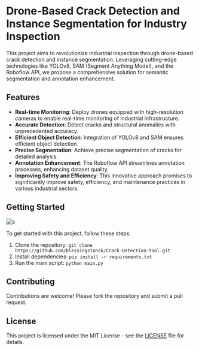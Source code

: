 # Drone-Based Crack Detection and Instance Segmentation for Industry Inspection

This project aims to revolutionize industrial inspection through drone-based crack detection and instance segmentation. Leveraging cutting-edge technologies like YOLOv8, SAM (Segment Anything Model), and the Roboflow API, we propose a comprehensive solution for semantic segmentation and annotation enhancement.

## Features

- **Real-time Monitoring**: Deploy drones equipped with high-resolution cameras to enable real-time monitoring of industrial infrastructure.
- **Accurate Detection**: Detect cracks and structural anomalies with unprecedented accuracy.
- **Efficient Object Detection**: Integration of YOLOv8 and SAM ensures efficient object detection.
- **Precise Segmentation**: Achieve precise segmentation of cracks for detailed analysis.
- **Annotation Enhancement**: The Roboflow API streamlines annotation processes, enhancing dataset quality.
- **Improving Safety and Efficiency**: This innovative approach promises to significantly improve safety, efficiency, and maintenance practices in various industrial sectors.

## Getting Started
![s](https://github.com/blessingstonsk/Crack-Detection-tool/assets/110443619/416ade75-3f60-4836-9111-94b745118926)

To get started with this project, follow these steps:

1. Clone the repository: `git clone https://github.com/blessingstonsk/Crack-Detection-tool.git`
2. Install dependencies: `pip install -r requirements.txt`
3. Run the main script: `python main.py`

## Contributing

Contributions are welcome! Please fork the repository and submit a pull request.

## License

This project is licensed under the MIT License - see the [LICENSE](LICENSE) file for details.
